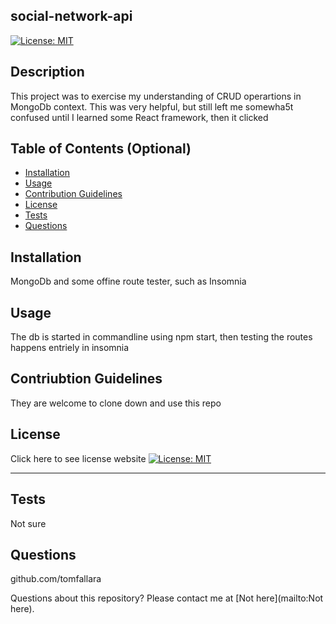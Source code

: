 ## social-network-api
[![License: MIT](https://img.shields.io/badge/License-MIT-yellow.svg)](https://opensource.org/licenses/MIT)

## Description

This project was to exercise my understanding of CRUD operartions in MongoDb context. This was very helpful, but still left me somewha5t confused until I learned some React framework, then it clicked
      
## Table of Contents (Optional)

* [Installation](#installation)
* [Usage](#usage)
* [Contribution Guidelines](#contributionsGuidelines)
* [License](#license)
* [Tests](#tests)
* [Questions](#questions)

## Installation

MongoDb and some offine route tester, such as Insomnia

## Usage

The db is started in commandline using npm start, then testing the routes happens entriely in insomnia
 
## Contriubtion Guidelines
 
They are welcome to clone down and use this repo
 
## License
 
Click here to see license website [![License: MIT](https://img.shields.io/badge/License-MIT-yellow.svg)](https://opensource.org/licenses/MIT)
 
---
 
## Tests
 
Not sure
 
## Questions
 
github.com/tomfallara

Questions about this repository? Please contact me at [Not here](mailto:Not here).